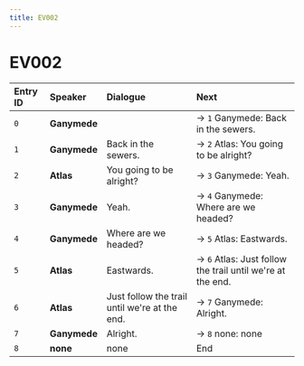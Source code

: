 ```yaml
---
title: EV002
---
```


# EV002


| Entry ID | Speaker | Dialogue | Next |
| :------- | :------ | :------- | :------------ |
| `0` | **Ganymede** |  | → `1` Ganymede: Back in the sewers\. |
| `1` | **Ganymede** | Back in the sewers\. | → `2` Atlas: You going to be alright? |
| `2` | **Atlas** | You going to be alright? | → `3` Ganymede: Yeah\. |
| `3` | **Ganymede** | Yeah\. | → `4` Ganymede: Where are we headed? |
| `4` | **Ganymede** | Where are we headed? | → `5` Atlas: Eastwards\. |
| `5` | **Atlas** | Eastwards\. | → `6` Atlas: Just follow the trail until we're at the end\. |
| `6` | **Atlas** | Just follow the trail until we're at the end\. | → `7` Ganymede: Alright\. |
| `7` | **Ganymede** | Alright\. | → `8` none: none |
| `8` | **none** | none | End |
